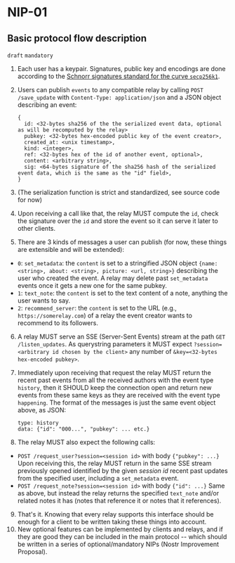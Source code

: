 NIP-01
======

Basic protocol flow description
-------------------------------

`draft` `mandatory`


1. Each user has a keypair. Signatures, public key and encodings are done according to the [Schnorr signatures standard for the curve `secp256k1`](https://github.com/bitcoin/bips/blob/master/bip-0340.mediawiki).
2. Users can publish `events` to any compatible relay by calling `POST /save_update` with `Content-Type: application/json` and a JSON object describing an event:

    ```
    {
      id: <32-bytes sha256 of the the serialized event data, optional as will be recomputed by the relay>
      pubkey: <32-bytes hex-encoded public key of the event creator>,
      created_at: <unix timestamp>,
      kind: <integer>,
      ref: <32-bytes hex of the id of another event, optional>,
      content: <arbitrary string>,
      sig: <64-bytes signature of the sha256 hash of the serialized event data, which is the same as the "id" field>,
    }
    ```
3. (The serialization function is strict and standardized, see source code for now)
4. Upon receiving a call like that, the relay MUST compute the `id`, check the signature over the `id` and store the event so it can serve it later to other clients.
5. There are 3 kinds of messages a user can publish (for now, these things are extensible and will be extended):
  - `0`: `set_metadata`: the `content` is set to a stringified JSON object `{name: <string>, about: <string>, picture: <url, string>}` describing the user who created the event. A relay may delete past `set_metadata` events once it gets a new one for the same pubkey.
  - `1`: `text_note`: the `content` is set to the text content of a note, anything the user wants to say.
  - `2`: `recommend_server`: the `content` is set to the URL (e.g., `https://somerelay.com`) of a relay the event creator wants to recommend to its followers.
6. A relay MUST serve an SSE (Server-Sent Events) stream at the path `GET /listen_updates`. As querystring parameters it MUST expect `?session=<arbitrary id chosen by the client>` any number of `&key=<32-bytes hex-encoded pubkey>`.
7. Immediately upon receiving that request the relay MUST return the recent past events from all the received authors with the event type `history`, then it SHOULD keep the connection open and return new events from these same keys as they are received with the event type `happening`. The format of the messages is just the same event object above, as JSON:

    ```
    type: history
    data: {"id": "000...", "pubkey": ... etc.}
    ```

8. The relay MUST also expect the following calls:
  - `POST /request_user?session=<session id>` with body `{"pubkey": ...}`
    Upon receiving this, the relay MUST return in the same SSE stream previously opened identified by the given _session id_ recent past updates from the specified user, including a `set_metadata` event.
  - `POST /request_note?session=<session id>` with body `{"id": ...}`
    Same as above, but instead the relay returns the specified `text_note` and/or related notes it has (notes that reference it or notes that it references).
9. That's it. Knowing that every relay supports this interface should be enough for a client to be written taking these things into account.
10. New optional features can be implemented by clients and relays, and if they are good they can be included in the main protocol -- which should be written in a series of optional/mandatory NIPs (Nostr Improvement Proposal).
